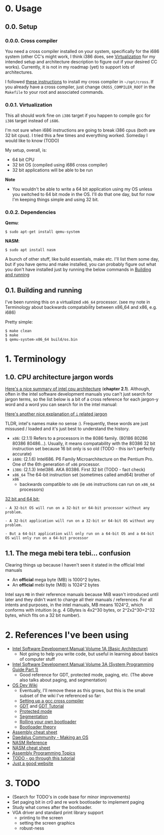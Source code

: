 # 0. Usage
## 0.0. Setup 

### 0.0.0. Cross compiler
You need a cross compiler installed on your system, specifically for the i686 system (other CC's might work, I think i386 does, see [Virtualization](#001-virtualization) for my intended setup and architecture description to figure out if your desired CC works). Currently, it is not in my roadmap (yet) to support lots of architectures.

I followed [these instructions](https://wiki.osdev.org/GCC_Cross-Compiler) 
to install my cross compiler in `~/opt/cross`. If you already
have a cross compiler, just change `CROSS_COMPILER_ROOT` in the `Makefile` to your root and
associated commands. 

### 0.0.1. Virtualization
This all should work fine on `i386` target if you happen to compile gcc for `i386` target instead of `i686`.

I'm not sure when i686 instructions are going to break i386 cpus (both are 32 bit cpus). I tried this a few times and everything worked. Someday I would like to know (TODO)

My setup, overall, is:
- 64 bit CPU
- 32 bit OS (compiled using i686 cross compiler)
- 32 bit applications will be able to be run

**Note**
- You wouldn't be able to write a 64 bit application using my OS unless you switched to 64 bit mode in the OS. I'll do that one day, but for now I'm keeping things simple and using 32 bit.

### 0.0.2. Dependencies

**Qemu**:
```
$ sudo apt-get install qemu-system
```
**NASM**:
```
$ sudo apt install nasm
```

A bunch of other stuff, like build essentials, make etc. I'll list them some day, but if you have qemu and make installed, you can probably figure out what you don't have installed just by running the below commands in [Building and running](#01-building-and-running)


## 0.1. Building and running

I've been running this on a virtualized `x86_64` processor. (see my note in Terminology about backwards compatability between x86\_64 and x86, e.g. i686)

Pretty simple:
```
$ make clean
$ make
$ qemu-system-x86_64 build/os.bin 
```


# 1. Terminology 
## 1.0. CPU architecture jargon words
[Here's a nice summary of intel cpu architecture](https://www.intel.com/content/www/us/en/architecture-and-technology/64-ia-32-architectures-software-developer-vol-1-manual.html) (**chapter 2.1**). Although, often in the intel software development manuals you can't just search for jargon terms, so the list below is a bit of a cross reference for each jargon-y word and a word you can search for in the intel manual:

[Here's another nice explanation of `i` related jargon](https://myonlineusb.wordpress.com/2011/06/08/what-is-the-difference-between-i386-i486-i586-i686-i786/)

TLDR, intel's names make no sense :). Frequently, these words are just missused / loaded and it's just best to understand the history.

- `x86`: (2.1.1) Refers to a processors in the 8086 family. (80186 80286 80386 80486...). Usually, it means compatability with the 80386 32 bit instruction set because 16 bit only is so old (TODO - this isn't perfectly accurate)
- `i686`: (2.1.6) Intel686. P6 Family Microarchitecture on the Pentium Pro. One of the 6th generation of `x86` processor.
- `i386`: (2.1.3) Intel386. AKA 80386. First 32 bit (TODO - fact check)
- `x86_64` The 64-bit instruction set (sometimes called amd64) brother of `x86`
    - backwards compatible to `x86` (ie `x86` instructions can run on `x86_64` processors)


[32 bit and 64 bit:](https://www.aliencoders.org/content/basic-information-about-i386-i686-and-x8664-architectures/)
    
    - A 32-bit OS will run on a 32-bit or 64-bit processor without any problem.
    
    - A 32-bit application will run on a 32-bit or 64-bit OS without any problem.
    
    - But a 64-bit application will only run on a 64-bit OS and a 64-bit OS will only run on a 64-bit processor

## 1.1. The mega mebi tera tebi... confusion
Clearing things up because I haven't seen it stated in the official Intel manuals 
- An **official** mega byte (MB) is 1000^2 bytes. 
- An **official** mebi byte (MiB) is 1024^2 bytes

Intel says `MB` in their reference manuals because MiB wasn't introduced until later and they didn't want to change all their manuals / references. For all intents and purposes, in the intel manuals, MB means 1024^2, which conforms with intuition (e.g. 4 GBytes is 4x2^30 bytes, or 2^2x2^30=2^32 bytes, which fits on a 32 bit number).

# 2. References I've been using
- [Intel Software Development Manual Volume 1A (Basic Architecture)](https://www.intel.com/content/www/us/en/architecture-and-technology/64-ia-32-architectures-software-developer-vol-1-manual.html)
    - Not going to help you write code, but useful in learning about basics of computer stuff
- [Intel Software Development Manual Volume 3A (System Programming Guide Part 1)](https://www.intel.com/content/dam/www/public/us/en/documents/manuals/64-ia-32-architectures-software-developer-vol-3a-part-1-manual.pdf)
    - Good reference for GDT, protected mode, paging, etc. (The above also talks about paging, and segmentation)
- [OS Dev Wiki](https://wiki.osdev.org/Expanded_Main_Page)
    - Eventually, I'll remove these as this grows, but this is the small subset of the wiki I've referenced so far:
    - [Setting up a gcc cross compiler](https://wiki.osdev.org/GCC_Cross-Compiler)
    - [GDT](https://wiki.osdev.org/Global_Descriptor_Table) and [GDT Tutorial](https://wiki.osdev.org/GDT_Tutorial)
    - [Protected mode](https://wiki.osdev.org/Protected_Mode)
    - [Segmentation](https://wiki.osdev.org/Segmentation)
    - [Rolling your own bootloader](https://wiki.osdev.org/Rolling_Your_Own_Bootloader)
    - [Bootloader theory](https://wiki.osdev.org/Bootloader)
- [Assembly cheat sheet]()
- [Daedalus Community - Making an OS](https://www.youtube.com/playlist?list=PLm3B56ql_akNcvH8vvJRYOc7TbYhRs19M)
- [NASM Reference](https://www.nasm.us/doc/)
- [NASM cheat sheet](https://www.bencode.net/blob/nasmcheatsheet.pdf)
- [Assembly Programming Topics](https://stanislavs.org/helppc/idx_assembler.html)
- [TODO - go through this tutorial](https://cs.lmu.edu/~ray/notes/nasmtutorial/)
- [Just a good website](https://stanislavs.org/helppc/)

# 3. TODO
- (Search for TODO's in code base for minor improvements)
- Set paging bit in cr0 and re work bootloader to implement paging
- Study what comes after the bootloader. 
- VGA driver and standard print library support
    - printing to the screen
    - setting the screen graphics
    - robust-ness 

